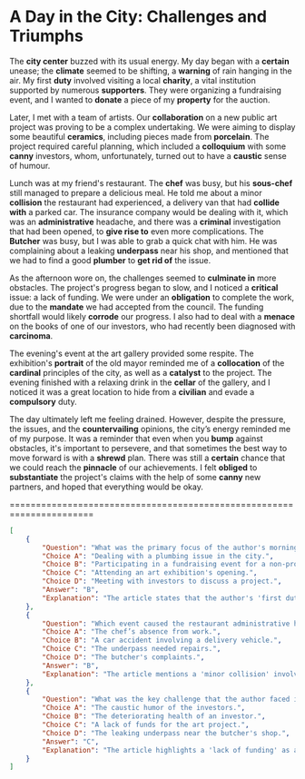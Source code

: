 # A Day in the City: Challenges and Triumphs

The **city center** buzzed with its usual energy. My day began with a **certain** unease; the **climate** seemed to be shifting, a **warning** of rain hanging in the air. My first **duty** involved visiting a local **charity**, a vital institution supported by numerous **supporters**. They were organizing a fundraising event, and I wanted to **donate** a piece of my **property** for the auction.

Later, I met with a team of artists. Our **collaboration** on a new public art project was proving to be a complex undertaking. We were aiming to display some beautiful **ceramics**, including pieces made from **porcelain**. The project required careful planning, which included a **colloquium** with some **canny** investors, whom, unfortunately, turned out to have a **caustic** sense of humour.

Lunch was at my friend's restaurant. The **chef** was busy, but his **sous-chef** still managed to prepare a delicious meal. He told me about a minor **collision** the restaurant had experienced, a delivery van that had **collide with** a parked car. The insurance company would be dealing with it, which was an **administrative** headache, and there was a **criminal** investigation that had been opened, to **give rise to** even more complications. The **Butcher** was busy, but I was able to grab a quick chat with him. He was complaining about a leaking **underpass** near his shop, and mentioned that we had to find a good **plumber** to **get rid of** the issue.

As the afternoon wore on, the challenges seemed to **culminate in** more obstacles. The project's progress began to slow, and I noticed a **critical** issue: a lack of funding. We were under an **obligation** to complete the work, due to the **mandate** we had accepted from the council. The funding shortfall would likely **corrode** our progress. I also had to deal with a **menace** on the books of one of our investors, who had recently been diagnosed with **carcinoma**.

The evening's event at the art gallery provided some respite. The exhibition's **portrait** of the old mayor reminded me of a **collocation** of the **cardinal** principles of the city, as well as a **catalyst** to the project. The evening finished with a relaxing drink in the **cellar** of the gallery, and I noticed it was a great location to hide from a **civilian** and evade a **compulsory** duty.

The day ultimately left me feeling drained. However, despite the pressure, the issues, and the **countervailing** opinions, the city’s energy reminded me of my purpose. It was a reminder that even when you **bump** against obstacles, it's important to persevere, and that sometimes the best way to move forward is with a **shrewd** plan. There was still a **certain** chance that we could reach the **pinnacle** of our achievements. I felt **obliged** to **substantiate** the project's claims with the help of some **canny** new partners, and hoped that everything would be okay.


======================================================================

```json
[
    {
        "Question": "What was the primary focus of the author's morning?",
        "Choice A": "Dealing with a plumbing issue in the city.",
        "Choice B": "Participating in a fundraising event for a non-profit.",
        "Choice C": "Attending an art exhibition's opening.",
        "Choice D": "Meeting with investors to discuss a project.",
        "Answer": "B",
        "Explanation": "The article states that the author's 'first duty' involved visiting a charity and donating an item for a fundraising auction."
    },
    {
        "Question": "Which event caused the restaurant administrative headache?",
        "Choice A": "The chef’s absence from work.",
        "Choice B": "A car accident involving a delivery vehicle.",
        "Choice C": "The underpass needed repairs.",
        "Choice D": "The butcher's complaints.",
        "Answer": "B",
        "Explanation": "The article mentions a 'minor collision' involving a delivery van, which led to insurance and criminal investigation issues."
    },
    {
        "Question": "What was the key challenge that the author faced in the afternoon?",
        "Choice A": "The caustic humor of the investors.",
        "Choice B": "The deteriorating health of an investor.",
        "Choice C": "A lack of funds for the art project.",
        "Choice D": "The leaking underpass near the butcher's shop.",
        "Answer": "C",
        "Explanation": "The article highlights a 'lack of funding' as a 'critical issue' impacting the project's progress."
    }
]
```